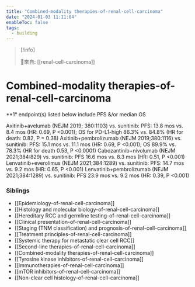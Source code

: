 ```yaml
---
title: "Combined-modality therapies-of-renal-cell-carcinoma"
date: "2024-01-03 11:11:04"
enableToc: false
tags:
  - building
---
```


> [!info]
>
> 🌱來自: [[renal-cell-carcinoma]]

# Combined-modality therapies-of-renal-cell-carcinoma

\*\*1° endpoint(s) listed below include PFS &/or median OS

Axitinib+avelumab (NEJM 2019; 380:1103) vs. sunitinib: PFS: 13.8 mos vs. 8.4 mos (HR: 0.69, P <0.001); OS for PD-L1-high 86.3% vs. 84.8% (HR for death: 0.82, P = 0.38)
Axitinib+pembrolizumab (NEJM 2019;380:1116) vs. sunitinib: PFS: 15.1 mos vs. 11.1 mos (HR: 0.69, P <0.001); OS 89.9% vs. 78.3% (HR for death 0.53, P <0.0001)
Cabozantinib+nivolumab (NEJM 2021;384:829) vs. sunitinib: PFS 16.6 mos vs. 8.3 mos (HR: 0.51, P <0.001)
Lenvatinib+everolimus (NEJM 2021;384:1289) vs. sunitinib: PFS: 14.7 mos vs. 9.2 mos (HR: 0.65, P <0.001)
Lenvatinib+pembrolizumab (NEJM 2021;384:1289) vs. sunitinib: PFS 23.9 mos vs. 9.2 mos (HR: 0.39, P <0.001)

### Siblings

- [[Epidemiology-of-renal-cell-carcinoma]]
- [[Histology and molecular biology-of-renal-cell-carcinoma]]
- [[Hereditary RCC and germline testing-of-renal-cell-carcinoma]]
- [[Clinical presentation-of-renal-cell-carcinoma]]
- [[Staging (TNM classification) and prognosis-of-renal-cell-carcinoma]]
- [[Treatment principles-of-renal-cell-carcinoma]]
- [[Systemic therapy for metastatic clear cell RCC]]
- [[Second-line therapies-of-renal-cell-carcinoma]]
- [[Combined-modality therapies-of-renal-cell-carcinoma]]
- [[Tyrosine kinase inhibitors-of-renal-cell-carcinoma]]
- [[Immunotherapies-of-renal-cell-carcinoma]]
- [[mTOR inhibitors-of-renal-cell-carcinoma]]
- [[Non-clear cell histology-of-renal-cell-carcinoma]]

